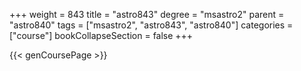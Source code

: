 +++
weight = 843
title = "astro843"
degree = "msastro2"
parent = "astro840"
tags = ["msastro2", "astro843", "astro840"]
categories = ["course"]
bookCollapseSection = false
+++

{{< genCoursePage >}}
